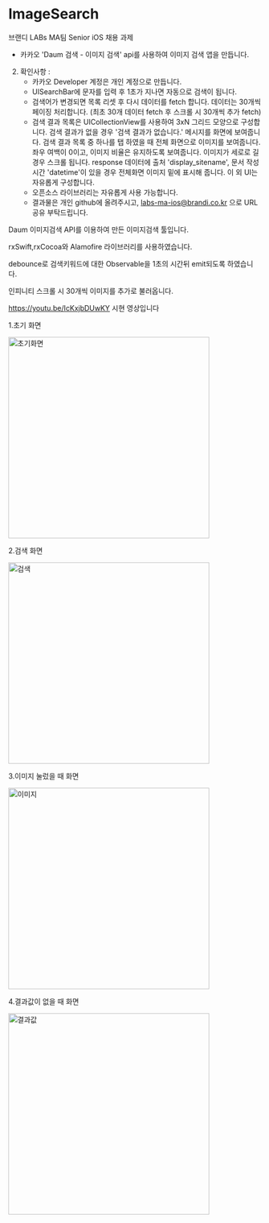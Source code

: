 # ImageSearch

브랜디  LABs MA팀 Senior iOS 채용 과제
- 카카오 'Daum 검색 - 이미지 검색' api를 사용하여 이미지 검색 앱을 만듭니다.

2. 확인사항 :
    - 카카오 Developer 계정은 개인 계정으로 만듭니다.
    - UISearchBar에 문자를 입력 후 1초가 지나면 자동으로 검색이 됩니다.
    -  검색어가 변경되면 목록 리셋 후 다시 데이터를 fetch 합니다.
       데이터는 30개씩 페이징 처리합니다. (최초 30개 데이터 fetch 후 스크롤 시 30개씩 추가 fetch)
   - 검색 결과 목록은 UICollectionView를 사용하여 3xN 그리드 모양으로 구성합니다.
       검색 결과가 없을 경우 '검색 결과가 없습니다.' 메시지를 화면에 보여줍니다.
       검색 결과 목록 중 하나를 탭 하였을 때 전체 화면으로 이미지를 보여줍니다. 
       좌우 여백이 0이고, 이미지 비율은 유지하도록 보여줍니다.
       이미지가 세로로 길 경우 스크롤 됩니다.
       response 데이터에 출처 'display_sitename', 문서 작성 시간 'datetime'이 있을 경우 전체화면 이미지 밑에 표시해 줍니다.
       이 외 UI는 자유롭게 구성합니다.
   - 오픈소스 라이브러리는 자유롭게 사용 가능합니다.
   - 결과물은 개인 github에 올려주시고,  labs-ma-ios@brandi.co.kr 으로 URL 공유 부탁드립니다.


Daum 이미지검색 API를 이용하여 만든 이미지검색 툴입니다.
 
rxSwift,rxCocoa와 Alamofire 라이브러리를 사용하였습니다.

debounce로 검색키워드에 대한 Observable을 1초의 시간뒤 emit되도록 하였습니다.

인피니티 스크롤 시 30개씩 이미지를 추가로 불러옵니다.


https://youtu.be/IcKxjbDUwKY 시현 영상입니다


1.초기 화면




<img width="400" alt="초기화면" src="https://user-images.githubusercontent.com/37135479/108620367-24a64380-746f-11eb-90d6-ac85ee3a6a92.png">







2.검색 화면




<img width="400" alt="검색" src="https://user-images.githubusercontent.com/37135479/108620369-2839ca80-746f-11eb-974a-5e630ef441a9.png">







3.이미지 눌렀을 때 화면



<img width="400" alt="이미지" src="https://user-images.githubusercontent.com/37135479/108620374-2b34bb00-746f-11eb-9acc-fd3b77e12f79.png">







4.결과값이 없을 때 화면



<img width="400" alt="결과값" src="https://user-images.githubusercontent.com/37135479/108620379-2e2fab80-746f-11eb-84ec-fe8f2f8d0b77.png">
